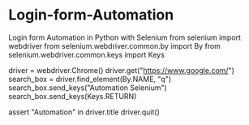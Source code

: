 # Login-form-Automation

Login form Automation in Python with Selenium
from selenium import webdriver
from selenium.webdriver.common.by import By
from selenium.webdriver.common.keys import Keys

driver = webdriver.Chrome()
driver.get("https://www.google.com/")
search_box = driver.find_element(By.NAME, "q")
search_box.send_keys("Automation Selenium")
search_box.send_keys(Keys.RETURN)

assert "Automation" in driver.title
driver.quit()
